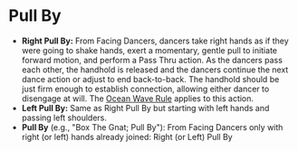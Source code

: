 
# Pull By

- **Right Pull By:** From Facing Dancers, dancers take right hands as if they were going to shake hands,
exert a momentary, gentle pull to initiate forward motion, and perform a Pass Thru action. As the
dancers pass each other, the handhold is released and the dancers continue the next dance action or
adjust to end back-to-back. The handhold should be just firm enough to establish connection, allowing
either dancer to disengage at will. The [Ocean Wave Rule](../b2/ocean_wave_rule.md) applies to this action.
- **Left Pull By:** Same as Right Pull By but starting with left hands and passing left shoulders.
- **Pull By** (e.g., "Box The Gnat; Pull By"): From Facing Dancers only with right (or left) hands already
joined: Right (or Left) Pull By


